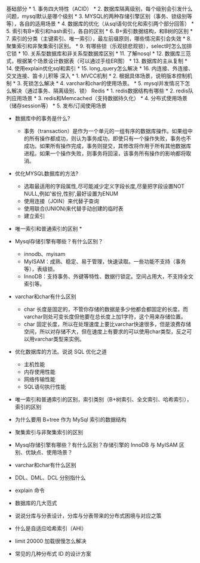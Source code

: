 基础部分
    * 1. 事务四大特性（ACID）
    * 2. 数据库隔离级别，每个级别会引发什么问题，mysql默认是哪个级别
    * 3. MYSQL的两种存储引擎区别（事务、锁级别等等），各自的适用场景
    * 4. 数据库的优化（从sql语句优化和索引两个部分回答）
    * 5. 索引有B+索引和hash索引，各自的区别
    * 6. B+索引数据结构，和B树的区别
    * 7. 索引的分类（主键索引、唯一索引），最左前缀原则，哪些情况索引会失效
    * 8. 聚集索引和非聚集索引区别。
    * 9. 有哪些锁（乐观锁悲观锁），select时怎么加排它锁
    * 10. 关系型数据库和非关系型数据库区别
    * 11. 了解nosql
    * 12. 数据库三范式，根据某个场景设计数据表（可以通过手绘ER图）
    * 13. 数据库的主从复制
    * 14. 使用explain优化sql和索引
    * 15. long_query怎么解决
    * 16. 内连接、外连接、交叉连接、笛卡儿积等
深入
    * 1. MVCC机制
    * 2. 根据具体场景，说明版本控制机制
    * 3. 死锁怎么解决
    * 4. varchar和char的使用场景。
    * 5. mysql并发情况下怎么解决（通过事务、隔离级别、锁）
Redis
    * 1. redis数据结构有哪些
    * 2. redis队列应用场景
    * 3. redis和Memcached（支持数据持久化）
    * 4. 分布式使用场景（储存session等）
    * 5. 发布/订阅使用场景


* 数据库中的事务是什么?
    * 事务（transaction）是作为一个单元的一组有序的数据库操作。如果组中的所有操作都成功，则认为事务成功，即使只有一个操作失败，事务也不成功。如果所有操作完成，事务则提交，其修改将作用于所有其他数据库进程。如果一个操作失败，则事务将回滚，该事务所有操作的影响都将取消。
* 优化MYSQL数据库的方法?
    * 选取最适用的字段属性,尽可能减少定义字段长度,尽量把字段设置NOT NULL,例如'省份,性别',最好设置为ENUM
    * 使用连接（JOIN）来代替子查询
    * 使用联合(UNION)来代替手动创建的临时表
    * 建立索引
* 唯一索引和普通索引的区别
    *
* Mysql存储引擎有哪些？有什么区别？
    * innodb、myisam
    * MyISAM：成熟、稳定、易于管理，快速读取。一些功能不支持（事务等），表级锁。
    * InnoDB：支持事务、外键等特性、数据行锁定。空间占用大，不支持全文索引等。
* varchar和char有什么区别
    * char 长度是固定的，不管你存储的数据是多少他都会都固定的长度。而varchar则处可变长度但他要在总长度上加1字符，这个用来存储位置。
    * char 固定长度，所以在处理速度上要比varchar快速很多，但是浪费存储空间，所以对存储不大，但在速度上有要求的可以使用char类型，反之可以用varchar类型来实例。

* 优化数据库的方法。说说 SQL 优化之道
    * 主机性能
    * 内存使用性能
    * 网络传输性能
    * SQL语句执行性能
* 唯一索引和普通索引的区别，索引类别（B+树索引、全文索引、哈希索引），索引的区别
* 为什么要用 B+tree 作为 MySql 索引的数据结构
* 聚集索引与非聚集索引的区别
* Mysql存储引擎有哪些？有什么区别？存储引擎的 InnoDB 与 MyISAM 区别、优缺点、使用场景？
* varchar和char有什么区别
* DDL、DML、DCL 分别指什么
* explain 命令
*  数据库的几大范式
* 说说分库与分表设计，分库与分表带来的分布式困境与对应之策
* 什么是自适应哈希索引（AHI）
* limit 20000 加载很慢怎么解决
* 常见的几种分布式 ID 的设计方案
